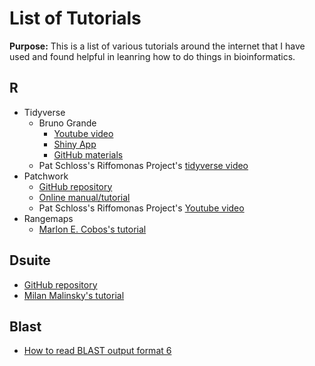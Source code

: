 # List of Tutorials

**Purpose:** This is a list of various tutorials around the internet that I have used and found helpful in leanring how to do things in bioinformatics.

## R
- Tidyverse
  - Bruno Grande
    - [Youtube video](https://youtu.be/Frk5KUBcVds)
    - [Shiny App](https://bgrande.shinyapps.io/2021-01-08-rladies-tunis)
    - [GitHub materials](https://github.com/BrunoGrandePhD/2020-11-14-rladies-workshop/tree/rladies-tunis)
  - Pat Schloss's Riffomonas Project's [tidyverse video](https://youtu.be/tBxGVfvx-Gc)
- Patchwork
  - [GitHub repository](https://github.com/thomasp85/patchwork)
  - [Online manual/tutorial](https://patchwork.data-imaginist.com/index.html)
  - Pat Schloss's Riffomonas Project's [Youtube video](https://youtu.be/2o1YDUKyhu0)
- Rangemaps
  - [Marlon E. Cobos's tutorial](https://github.com/marlonecobos/rangemap)
 
 ## Dsuite
 - [GitHub repository](https://github.com/millanek/Dsuite)
 - [Milan Malinsky's tutorial](https://github.com/millanek/tutorials/tree/master/analysis_of_introgression_with_snp_data)
 
## Blast
- [How to read BLAST output format 6](https://www.metagenomics.wiki/tools/blast/blastn-output-format-6)
